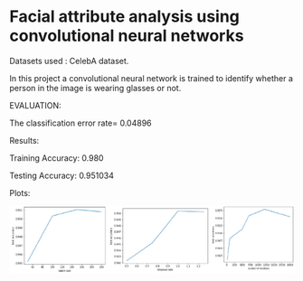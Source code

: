 # Facial attribute analysis using convolutional neural networks

Datasets used : CelebA dataset.

In this project a convolutional neural network is trained to identify whether a person in the image is wearing glasses or not.

EVALUATION:

The classification error rate= 0.04896


Results:

Training Accuracy: 0.980

Testing Accuracy: 0.951034


Plots:

![plots](Images/plots.png)









